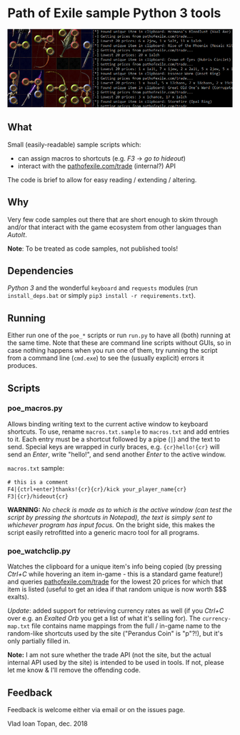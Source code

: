# Path of Exile sample Python 3 tools

![WatchClip-Screenshot](img/clipwatch-screenshot.png)

## What

Small (easily-readable) sample scripts which:
- can assign macros to shortcuts (e.g. *F3* -> *go to hideout*)
- interact with the [pathofexile.com/trade]() (internal?) API

The code is brief to allow for easy reading / extending / altering.


## Why

Very few code samples out there that are short enough to skim through and/or that interact with
the game ecosystem from other languages than *AutoIt*.

**Note**: To be treated as code samples, not published tools!


## Dependencies

*Python 3* and the wonderful `keyboard` and `requests` modules (run `install_deps.bat` or simply
`pip3 install -r requirements.txt`).


## Running

Either run one of the `poe_*` scripts or run `run.py` to have all (both) running at the same time.
Note that these are command line scripts without GUIs, so in case nothing happens when you run
one of them, try running the script from a command line (`cmd.exe`) to see the (usually explicit)
errors it produces.


## Scripts


### poe_macros.py

Allows binding writing text to the current active window to keyboard shortcuts. To use, rename
`macros.txt.sample` to `macros.txt` and add entries to it. Each entry must be a shortcut followed
by a pipe (`|`) and the text to send. Special keys are wrapped in curly braces, e.g.
`{cr}hello!{cr}` will send an *Enter*, write "hello!", and send another *Enter* to the active
window.

`macros.txt` sample:

~~~
# this is a comment
F4|{ctrl+enter}thanks!{cr}{cr}/kick your_player_name{cr}
F3|{cr}/hideout{cr}
~~~

**WARNING:** *No check is made as to which is the active window (can test the script by pressing
the shortcuts in Notepad), the text is simply sent to whichever program has input focus.* On the
bright side, this makes the script easily retrofitted into a generic macro tool for all programs.


### poe_watchclip.py

Watches the clipboard for a unique item's info being copied (by pressing *Ctrl+C* while hovering
an item in-game - this is a standard game feature!) and queries [pathofexile.com/trade]() for the
lowest 20 prices for which that item is listed (useful to get an idea if that random unique is
now worth $$$ exalts).

*Update*: added support for retrieving currency rates as well (if you *Ctrl+C* over e.g. an *Exalted
Orb* you get a list of what it's selling for). The `currency-map.txt` file contains name mappings
from the full / in-game name to the random-like shortcuts used by the site ("Perandus Coin" is
"p"?!), but it's only partially filled in.

**Note:** I am not sure whether the trade API (not the site, but the actual internal API used by
the site) is intended to be used in tools. If not, please let me know & I'll remove the offending
code.


## Feedback

Feedback is welcome either via email or on the issues page.

Vlad Ioan Topan, dec. 2018

